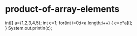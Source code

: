 # product-of-array-elements

   int[] a={1,2,3,4,5};
     int c=1;
     for(int i=0;i<a.length;i++)
     {
         c=c*a[i];  
     }
     System.out.println(c);
